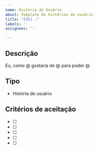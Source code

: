 ```yaml
---
name: História de Usuário
about: Template de histórias de usuário
title: "[US] -"
labels: ''
assignees: ''

---
```


## Descrição

Eu, como @ gostaria de @ para poder @

## Tipo

- História de usuário

## Critérios de aceitação

- [ ]
- [ ]
- [ ]
- [ ]
- [ ]
